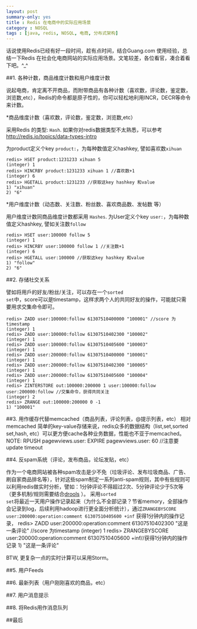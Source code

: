 ```yaml
---
layout: post
summary-only: yes
title : Redis 在电商中的实际应用场景	
category : NOSQL
tags : [java, redis, NOSQL, 电商, 分布式架构]
---
```


话说使用Redis已经有好一段时间，趁有点时间，结合Guang.com 使用经验，总结一下Redis 在社会化电商网站的实际应用场景。文笔较差，各位看官，凑合着看下吧。^_^

##1. 各种计数，商品维度计数和用户维度计数

说起电商，肯定离不开商品，而附带商品有各种计数（喜欢数，评论数，鉴定数，浏览数,etc），Redis的命令都是原子性的，你可以轻松地利用INCR，DECR等命令来计数。

*商品维度计数（喜欢数，评论数，鉴定数，浏览数,etc）

采用Redis 的类型: <code class="default-size">Hash</code>.  如果你对redis数据类型不太熟悉，可以参考 http://redis.io/topics/data-types-intro

为product定义个key <code class="default-size">product:<productId></code>，为每种数值定义hashkey, 譬如喜欢数<code class="default-size">xihuan</code>

	redis> HSET product:1231233 xihuan 5
	(integer) 1
	redis> HINCRBY product:1231233 xihuan 1 //喜欢数+1
	(integer) 6 
	redis> HGETALL product:1231233 //获取这key hashkey 和value
	1) "xihuan"
	2) "6"

*用户维度计数（动态数、关注数、粉丝数、喜欢商品数、发帖数 等）

用户维度计数同商品维度计数都采用 <code class="default-size">Hashes</code>. 为User定义个key <code class="default-size">user:<userId></code>，为每种数值定义hashkey, 譬如关注数<code class="default-size">follow</code>

	redis> HSET user:100000 follow 5
	(integer) 1
	redis> HINCRBY user:100000 follow 1 //关注数+1
	(integer) 6 
	redis> HGETALL user:100000 //获取这key hashkey 和value
	1) "follow"
	2) "6"

##2. 存储社交关系

譬如将用戶的好友/粉丝/关注，可以存在一个<code class="default-size">sorted set</code>中，score可以是timestamp，这样求两个人的共同好友的操作，可能就只需要用求交集命令即可。

	redis> ZADD user:100000:follow 61307510400000 "100001" //score 为timestamp
	(integer) 1
	redis> ZADD user:100000:follow 61307510402300 "100002"
	(integer) 1
	redis> ZADD user:100000:follow 61307510405600 "100003"
	(integer) 1
	redis> ZADD user:200000:follow 61307510400000 "100001"
	(integer) 1
	redis> ZADD user:200000:follow 61307510402300 "100005"
	(integer) 1
	redis> ZADD user:200000:follow 61307510405600 "100004"
	(integer) 1
	redis> ZINTERSTORE out:100000:200000 1 user:100000:follow user:200000:follow //交集命令，获得共同关注
	(integer) 2
	redis> ZRANGE out:100000:200000 0 -1
	1) "100001"

##3. 用作缓存代替memcached（商品列表，评论列表，@提示列表，etc）
相对memcached 简单的key-value存储来说，redis众多的数据结构（list,set,sorted set,hash, etc）可以更方便cache各种业务数据，性能也不亚于memcached。
NOTE:
	RPUSH pagewviews.user:<userid> 
	EXPIRE pagewviews.user:<userid> 60 //注意要update timeout


##4. 反spam系统（评论，发布商品，论坛发贴，etc）

作为一个电商网站被各种spam攻击是少不免（垃圾评论、发布垃圾商品、广告、刷自家商品排名等），针对这些spam制定一系列anti-spam规则，其中有些规则可以利用redis做实时分析，譬如：1分钟评论不得超过2次、5分钟评论少于5次等（更多机制/规则需要结合[drools](http://www.jboss.org/drools) ）。
采用<code class="default-size">sorted set</code>将最近一天用户操作记录起来（为什么不全部记录？节省memory，全部操作会记录到log，后续利用hadoop进行更全面分析统计），通过<code class="default-size">ZRANGEBYSCORE user:200000:operation:comment 61307510405600 +inf</code> 获得1分钟内的操作记录，
	redis> ZADD user:200000:operation:comment 61307510402300 "这是一条评论" //score 为timestamp
	(integer) 1
	redis> ZRANGEBYSCORE user:200000:operation:comment 61307510405600 +inf//获得1分钟内的操作记录
	1) "这是一条评论"
	
BTW, 更复杂一点的实时计算可以采用Storm。

##5. 用户Feeds



##6. 最新列表（用户刚刚喜欢的商品，etc）



##7. 用户消息提示


##8. 将Redis用作消息队列



##最后
